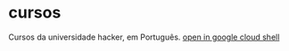 # cursos
Cursos da universidade hacker, em Português.
[open in google cloud shell](https://console.cloud.google.com/cloudshell/open?git_repo=https://github.com/kobkob/cursos.git&page=editor&tutorial=tutorial.md)
